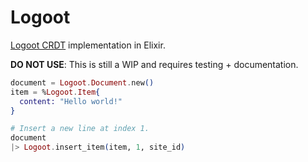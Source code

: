 # Logoot

[Logoot CRDT](https://hal.archives-ouvertes.fr/inria-00432368/document) implementation in Elixir.

**DO NOT USE**: This is still a WIP and requires testing + documentation.

```elixir
document = Logoot.Document.new()
item = %Logoot.Item{
  content: "Hello world!"
}

# Insert a new line at index 1.
document
|> Logoot.insert_item(item, 1, site_id)
```
